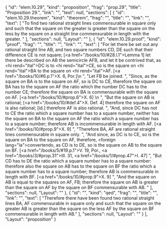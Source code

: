 {
  "id": "elem.10.29",
  "kind": "proposition",
  "frag": "prop.29",
  "title": "Proposition 29.",
  "link": "",
  "text": null,
  "sections": [
    {
      "id": "elem.10.29.theorem",
      "kind": "theorem",
      "frag": "",
      "title": "",
      "link": "",
      "text": [
        "To find two rational straight lines commensurable in square only and such that the square on the greater is greater than the square on the less by the square on a straight line commensurable in length with the greater. "
      ],
      "sections": null,
      "Layout": ""
    },
    {
      "id": "elem.10.29.proof",
      "kind": "proof",
      "frag": "",
      "title": "",
      "link": "",
      "text": [
        "For let there be set out any rational straight line AB, and two square numbers CD, DE such that their difference CE is not square; [<a href=\"/books/10/#28.l.1\">Lemma 1</a>] let there be described on AB the semicircle AFB, and let it be contrived that, as <hi rend=\"ital\">DC</hi> is to <hi rend=\"ital\">CE</hi>, so is the square on <hi rend=\"ital\">BA</hi> to the square on <hi rend=\"ital\">AF</hi>. [<a href=\"/books/10/#6.p.1\">X. 6, Por.</a>]\n      ",
        "Let FB be joined. ",
        "Since, as the square on BA is to the square on AF, so is DC to CE, therefore the square on BA has to the square on AF the ratio which the number DC has to the number CE; therefore the square on BA is commensurable with the square on AF. [<a href=\"/books/10/#prop.6\">X. 6</a>] \n      ",
        "But the square on AB is rational; [<a href=\"/books/10/#def.4\">X. Def. 4</a>] therefore the square on AF is also rational; [id.] therefore AF is also rational. ",
        "And, since DC has not to CE the ratio which a square number has to a square number, neither has the square on BA to the square on AF the ratio which a square number has to a square number; therefore AB is incommensurable in length with AF. [<a href=\"/books/10/#prop.9\">X. 9</a>] ",
        "Therefore BA, AF are rational straight lines commensurable in square only. ",
        "And since, as DC is to CE, so is the square on BA to the square on AF, therefore, <foreign lang=\"la\">convertendo</foreign>, as CD is to DE, so is the square on AB to the square on BF. [<a href=\"/books/5/#19.p.1\">V. 19, Por.</a>, <a href=\"/books/3/#prop.31\">III. 31</a>, <a href=\"/books/1/#prop.47\">I. 47</a>] ",
        "But CD has to DE the ratio which a square number has to a square number: therefore also the square on AB has to the square on BF the ratio which a square number has to a square number; therefore AB is commensurable in length with BF. [<a href=\"/books/10/#prop.9\">X. 9</a>] ",
        "And the square on AB is equal to the squares on AF, FB; therefore the square on AB is greater than the square on AF by the square on BF commensurable with AB. "
      ],
      "sections": null,
      "Layout": ""
    },
    {
      "id": "",
      "kind": "qed",
      "frag": "",
      "title": "",
      "link": "",
      "text": [
        "Therefore there have been found two rational straight lines BA, AF commensurable in square only and such that the square on the greater AB is greater than the square on the less AF by the square on BF commensurable in length with AB."
      ],
      "sections": null,
      "Layout": ""
    }
  ],
  "Layout": "proposition"
}
